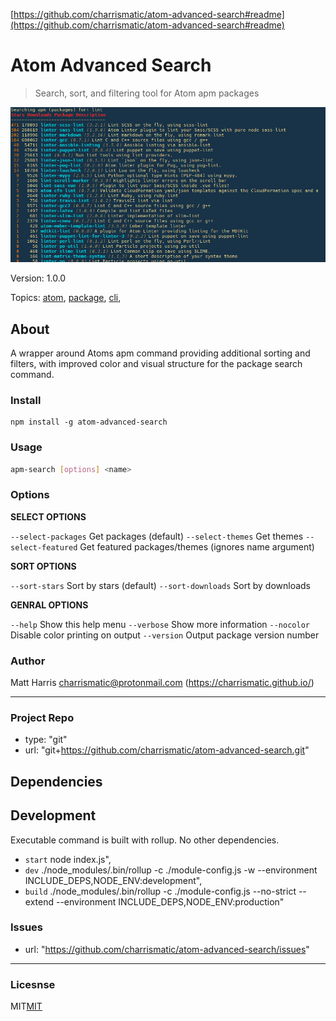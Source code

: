 [https://github.com/charrismatic/atom-advanced-search#readme](https://github.com/charrismatic/atom-advanced-search#readme)

# Atom Advanced Search

> Search, sort, and filtering tool for Atom apm packages


![screenshot](./assets/screenshot.png)

Version: 1.0.0

Topics: [atom](https://github.com/topics/atom),  [package](https://github.com/topics/package),  [cli](https://github.com/topics/cli),  

## About

A wrapper around Atoms apm command providing additional sorting and filters, with improved color and visual structure for the package search command.


### Install

```
npm install -g atom-advanced-search
```


### Usage

```sh
apm-search [options] <name>
```
### Options

__SELECT OPTIONS__

  `--select-packages`   Get packages (default)
  `--select-themes`   Get themes
  `--select-featured`   Get featured packages/themes (ignores name argument)

__SORT OPTIONS__

  `--sort-stars`  Sort by stars (default)
  `--sort-downloads`  Sort by downloads

__GENRAL OPTIONS__

  `--help`  Show this help menu
  `--verbose`  Show more information
  `--nocolor`  Disable color printing on output
  `--version`  Output package version number



### Author

Matt Harris <charrismatic@protonmail.com> (https://charrismatic.github.io/)

---

### Project Repo

-  type: "git"
-  url: "git+https://github.com/charrismatic/atom-advanced-search.git"

## Dependencies


## Development

Executable command is built with rollup. No other dependencies.

- `start`  node index.js",
- `dev`  ./node_modules/.bin/rollup -c ./module-config.js -w --environment INCLUDE_DEPS,NODE_ENV:development",
- `build`  ./node_modules/.bin/rollup -c ./module-config.js  --no-strict --extend --environment INCLUDE_DEPS,NODE_ENV:production"

### Issues

-  url: "https://github.com/charrismatic/atom-advanced-search/issues"

---

### Licesnse

MIT[MIT](https://opensource.org/licenses/undefined)
